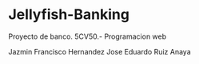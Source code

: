 # Jellyfish-Banking

Proyecto de banco. 
5CV50.- Programacion web

Jazmin Francisco Hernandez
Jose Eduardo Ruiz Anaya
